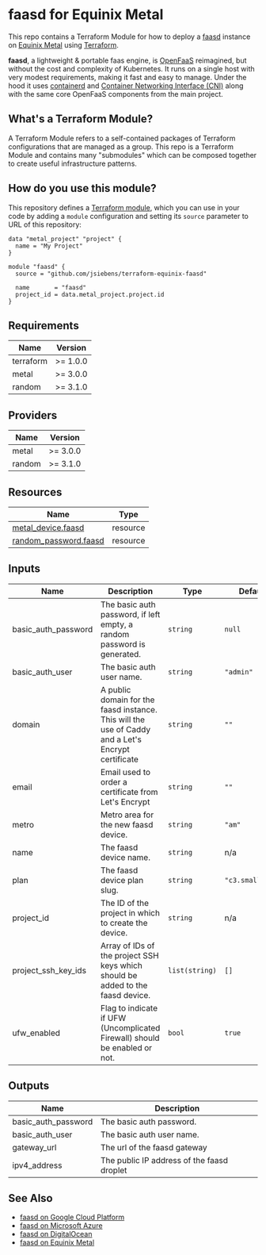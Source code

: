 # faasd for Equinix Metal

This repo contains a Terraform Module for how to deploy a [faasd](https://github.com/openfaas/faasd) instance on
[Equinix Metal](https://metal.equinix.com/) using [Terraform](https://www.terraform.io/).

__faasd__, a lightweight & portable faas engine, is [OpenFaaS](https://github.com/openfaas/) reimagined, but without the cost and complexity of Kubernetes. It runs on a single host with very modest requirements, making it fast and easy to manage. Under the hood it uses [containerd](https://containerd.io/) and [Container Networking Interface (CNI)](https://github.com/containernetworking/cni) along with the same core OpenFaaS components from the main project.

## What's a Terraform Module?

A Terraform Module refers to a self-contained packages of Terraform configurations that are managed as a group. This repo
is a Terraform Module and contains many "submodules" which can be composed together to create useful infrastructure patterns.

## How do you use this module?

This repository defines a [Terraform module](https://www.terraform.io/docs/modules/usage.html), which you can use in your
code by adding a `module` configuration and setting its `source` parameter to URL of this repository:

```hcl
data "metal_project" "project" {
  name = "My Project"
}

module "faasd" {
  source = "github.com/jsiebens/terraform-equinix-faasd"

  name       = "faasd"
  project_id = data.metal_project.project.id
}
```

<!-- BEGIN_TF_DOCS -->
## Requirements

| Name | Version |
|------|---------|
| terraform | >= 1.0.0 |
| metal | >= 3.0.0 |
| random | >= 3.1.0 |

## Providers

| Name | Version |
|------|---------|
| metal | >= 3.0.0 |
| random | >= 3.1.0 |

## Resources

| Name | Type |
|------|------|
| [metal_device.faasd](https://registry.terraform.io/providers/equinix/metal/latest/docs/resources/device) | resource |
| [random_password.faasd](https://registry.terraform.io/providers/hashicorp/random/latest/docs/resources/password) | resource |

## Inputs

| Name | Description | Type | Default | Required |
|------|-------------|------|---------|:--------:|
| basic\_auth\_password | The basic auth password, if left empty, a random password is generated. | `string` | `null` | no |
| basic\_auth\_user | The basic auth user name. | `string` | `"admin"` | no |
| domain | A public domain for the faasd instance. This will the use of Caddy and a Let's Encrypt certificate | `string` | `""` | no |
| email | Email used to order a certificate from Let's Encrypt | `string` | `""` | no |
| metro | Metro area for the new faasd device. | `string` | `"am"` | no |
| name | The faasd device name. | `string` | n/a | yes |
| plan | The faasd device plan slug. | `string` | `"c3.small.x86"` | no |
| project\_id | The ID of the project in which to create the device. | `string` | n/a | yes |
| project\_ssh\_key\_ids | Array of IDs of the project SSH keys which should be added to the faasd device. | `list(string)` | `[]` | no |
| ufw\_enabled | Flag to indicate if UFW (Uncomplicated Firewall) should be enabled or not. | `bool` | `true` | no |

## Outputs

| Name | Description |
|------|-------------|
| basic\_auth\_password | The basic auth password. |
| basic\_auth\_user | The basic auth user name. |
| gateway\_url | The url of the faasd gateway |
| ipv4\_address | The public IP address of the faasd droplet |
<!-- END_TF_DOCS -->

## See Also

- [faasd on Google Cloud Platform](https://github.com/jsiebens/terraform-google-faasd)
- [faasd on Microsoft Azure](https://github.com/jsiebens/terraform-azurerm-faasd)
- [faasd on DigitalOcean](https://github.com/jsiebens/terraform-digitalocean-faasd)
- [faasd on Equinix Metal](https://github.com/jsiebens/terraform-equinix-faasd)